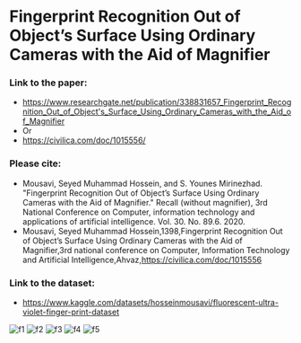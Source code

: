# Fingerprint Recognition Out of Object’s Surface Using Ordinary Cameras with the Aid of Magnifier

### Link to the paper:
- https://www.researchgate.net/publication/338831657_Fingerprint_Recognition_Out_of_Object's_Surface_Using_Ordinary_Cameras_with_the_Aid_of_Magnifier
- Or
- https://civilica.com/doc/1015556/
### Please cite:
- Mousavi, Seyed Muhammad Hossein, and S. Younes Mirinezhad. "Fingerprint Recognition Out of Object’s Surface Using Ordinary Cameras with the Aid of Magnifier." Recall (without magnifier), 3rd National Conference on Computer, information technology and applications of artificial intelligence. Vol. 30. No. 89.6. 2020.
- Mousavi, Seyed Muhammad Hossein,1398,Fingerprint Recognition Out of Object’s Surface Using Ordinary Cameras with the Aid of Magnifier,3rd national conference on Computer, Information Technology and Artificial Intelligence,Ahvaz,https://civilica.com/doc/1015556
### Link to the dataset:
- https://www.kaggle.com/datasets/hosseinmousavi/fluorescent-ultra-violet-finger-print-dataset

![f1](https://github.com/user-attachments/assets/f24dcd64-707c-4081-b94e-16328ca48df2)
![f2](https://github.com/user-attachments/assets/762a0c61-1fb7-4d33-8f37-8498f886285e)
![f3](https://github.com/user-attachments/assets/fabda28b-8563-490c-b2de-b5c100a2fcbe)
![f4](https://github.com/user-attachments/assets/665594fd-95a7-4a86-8143-748df6b381e4)
![f5](https://github.com/user-attachments/assets/f68215c1-fe5c-4e27-a308-bcd23cbf5c50)
